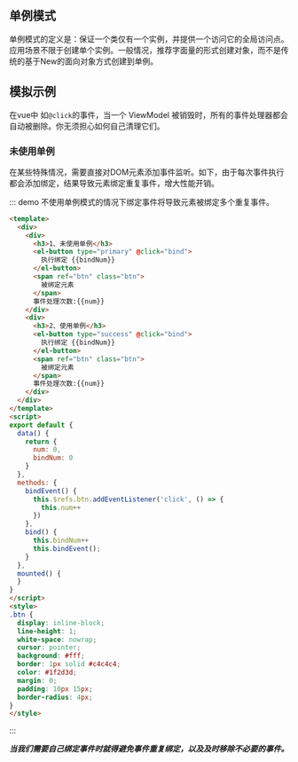 ## 单例模式

单例模式的定义是：保证一个类仅有一个实例，并提供一个访问它的全局访问点。应用场景不限于创建单个实例。一般情况，推荐字面量的形式创建对象，而不是传统的基于New的面向对象方式创建到单例。

## 模拟示例

在vue中 如`@click`的事件，当一个 ViewModel 被销毁时，所有的事件处理器都会自动被删除。你无须担心如何自己清理它们。

### 未使用单例

在某些特殊情况，需要直接对DOM元素添加事件监听。如下，由于每次事件执行都会添加绑定，结果导致元素绑定重复事件，增大性能开销。

::: demo 不使用单例模式的情况下绑定事件将导致元素被绑定多个重复事件。

```html
<template>
  <div>
    <div>
      <h3>1、未使用单例</h3>
      <el-button type="primary" @click="bind">
        执行绑定 {{bindNum}}
      </el-button>
      <span ref="btn" class="btn">
        被绑定元素
      </span>
      事件处理次数:{{num}}
    </div>
    <div>
      <h3>2、使用单例</h3>
      <el-button type="success" @click="bind">
        执行绑定 {{bindNum}}
      </el-button>
      <span ref="btn" class="btn">
        被绑定元素
      </span>
      事件处理次数:{{num}}
    </div>
  </div>
</template>
<script>
export default {
  data() {
    return {
      num: 0,
      bindNum: 0
    }
  },
  methods: {
    bindEvent() {
      this.$refs.btn.addEventListener('click', () => {
        this.num++
      })
    },
    bind() {
      this.bindNum++
      this.bindEvent();
    }
  },
  mounted() {
  }
}
</script>
<style>
.btn {
  display: inline-block;
  line-height: 1;
  white-space: nowrap;
  cursor: pointer;
  background: #fff;
  border: 1px solid #c4c4c4;
  color: #1f2d3d;
  margin: 0;
  padding: 10px 15px;
  border-radius: 4px;
}
</style>
```

:::


***当我们需要自己绑定事件时就得避免事件重复绑定，以及及时移除不必要的事件。***
